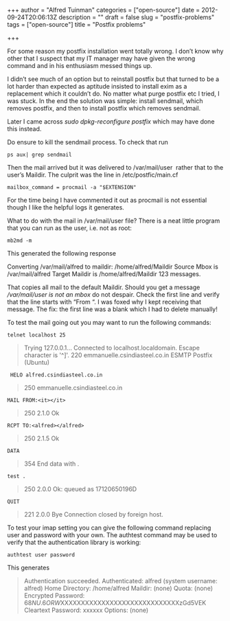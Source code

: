 +++
author = "Alfred Tuinman"
categories = ["open-source"]
date = 2012-09-24T20:06:13Z
description = ""
draft = false
slug = "postfix-problems"
tags = ["open-source"]
title = "Postfix problems"

+++


For some reason my postfix installation went totally wrong. I don’t know why other that I suspect that my IT manager may have given the wrong command and in his enthusiasm messed things up.

I didn’t see much of an option but to reinstall postfix but that turned to be a lot harder than expected as aptitude insisted to install exim as a replacement which it couldn’t do. No matter what purge postfix etc I tried, I was stuck. In the end the solution was simple: install sendmail, which removes postfix, and then to install postfix which removes sendmail.

Later I came across *sudo dpkg-reconfigure postfix* which may have done this instead.

Do ensure to kill the sendmail process. To check that run

    ps aux| grep sendmail

Then the mail arrived but it was delivered to /var/mail/user  rather that to the user’s Maildir. The culprit was the line in /etc/postfic/main.cf

    mailbox_command = procmail -a "$EXTENSION"

For the time being I have commented it out as procmail is not essential though I like the helpful logs it generates.

What to do with the mail in /var/mail/user file? There is a neat little program that you can run as the user, i.e. not as root:

    mb2md -m

This generated the following response

Converting /var/mail/alfred to maildir: /home/alfred/Maildir Source Mbox is /var/mail/alfred Target Maildir is /home/alfred/Maildir 123 messages.

That copies all mail to the default Maildir. Should you get a message */var/mail/user is not an mbox* do not despair. Check the first line and verify that the line starts with “From “. I was foxed why I kept receiving that message. The fix: the first line was a blank which I had to delete manually!

To test the mail going out you may want to run the following commands:

    telnet localhost 25
>Trying 127.0.0.1... Connected to localhost.localdomain. Escape character is '^]'. 220 emmanuelle.csindiasteel.co.in ESMTP Postfix (Ubuntu) 

     HELO alfred.csindiasteel.co.in
>250 emmanuelle.csindiasteel.co.in 

    MAIL FROM:<it></it>

>250 2.1.0 Ok 

    RCPT TO:<alfred></alfred>

>250 2.1.5 Ok 

    DATA

>354 End data with <cr><lf>.<cr><lf>

    test .

>250 2.0.0 Ok: queued as 17120650196D 

    QUIT 

>221 2.0.0 Bye Connection closed by foreign host. 

To test your imap setting you can give the following command replacing user and password with your own. The authtest command may be used to verify that the authentication library is working:

    authtest user password

This generates

>Authentication succeeded. Authenticated: alfred (system username: alfred) Home Directory: /home/alfred Maildir: (none) Quota: (none) Encrypted Password: 6$8NU.6ORW$XXXXXXXXXXXXXXXXXXXXXXXXXXXXXzGd5VEK Cleartext Password: xxxxxx Options: (none)

